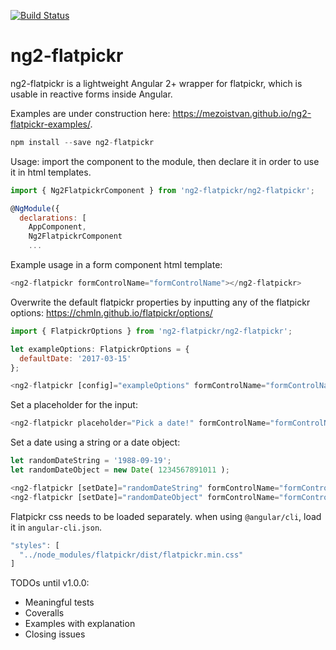 [![Build Status](https://travis-ci.org/mezoistvan/ng2-flatpickr.svg?branch=master)](https://travis-ci.org/mezoistvan/ng2-flatpickr)

# ng2-flatpickr
ng2-flatpickr is a lightweight Angular 2+ wrapper for flatpickr, which is usable in reactive forms inside Angular.

Examples are under construction here: https://mezoistvan.github.io/ng2-flatpickr-examples/.

```javascript
npm install --save ng2-flatpickr
```

Usage: import the component to the module, then declare it in order to use it in html templates.

```javascript
import { Ng2FlatpickrComponent } from 'ng2-flatpickr/ng2-flatpickr';

@NgModule({
  declarations: [
    AppComponent,
    Ng2FlatpickrComponent
    ...
```

Example usage in a form component html template:

```javascript
<ng2-flatpickr formControlName="formControlName"></ng2-flatpickr>
```

Overwrite the default flatpickr properties by inputting any of the flatpickr options: https://chmln.github.io/flatpickr/options/ 

```javascript
import { FlatpickrOptions } from 'ng2-flatpickr/ng2-flatpickr';

let exampleOptions: FlatpickrOptions = {
  defaultDate: '2017-03-15'
};

<ng2-flatpickr [config]="exampleOptions" formControlName="formControlName"></ng2-flatpickr>
```

Set a placeholder for the input:

```javascript
<ng2-flatpickr placeholder="Pick a date!" formControlName="formControlName"></ng2-flatpickr>
```

Set a date using a string or a date object:

```javascript
let randomDateString = '1988-09-19';
let randomDateObject = new Date( 1234567891011 );

<ng2-flatpickr [setDate]="randomDateString" formControlName="formControlName"></ng2-flatpickr>
<ng2-flatpickr [setDate]="randomDateObject" formControlName="formControlName"></ng2-flatpickr>

```

Flatpickr css needs to be loaded separately. when using `@angular/cli`, load it in `angular-cli.json`.

```javascript
"styles": [
  "../node_modules/flatpickr/dist/flatpickr.min.css"
]
```

TODOs until v1.0.0:
 - Meaningful tests
 - Coveralls
 - Examples with explanation
 - Closing issues 
